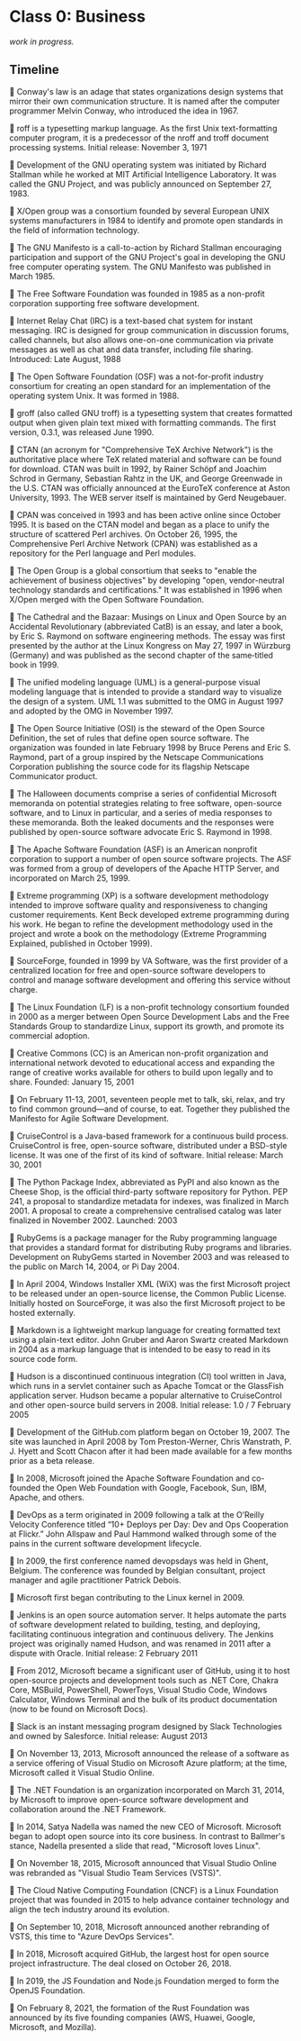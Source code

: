 # Class 0: Business

_work in progress._

## Timeline

🩵 Conway's law is an adage that states organizations design systems that mirror their own communication structure. It is named after the computer programmer Melvin Conway, who introduced the idea in 1967.

🩵 roff is a typesetting markup language. As the first Unix text-formatting computer program, it is a predecessor of the nroff and troff document processing systems.
Initial release: November 3, 1971

💚 Development of the GNU operating system was initiated by Richard Stallman while he worked at MIT Artificial Intelligence Laboratory. It was called the GNU Project, and was publicly announced on September 27, 1983.

💚 X/Open group was a consortium founded by several European UNIX systems manufacturers in 1984 to identify and promote open standards in the field of information technology.

💚 The GNU Manifesto is a call-to-action by Richard Stallman encouraging participation and support of the GNU Project's goal in developing the GNU free computer operating system.
The GNU Manifesto was published in March 1985.

💚 The Free Software Foundation was founded in 1985 as a non-profit corporation supporting free software development.

🩵 Internet Relay Chat (IRC) is a text-based chat system for instant messaging. IRC is designed for group communication in discussion forums, called channels, but also allows one-on-one communication via private messages as well as chat and data transfer, including file sharing.
Introduced: Late August, 1988

💚 The Open Software Foundation (OSF) was a not-for-profit industry consortium for creating an open standard for an implementation of the operating system Unix. It was formed in 1988.

🩵 groff (also called GNU troff) is a typesetting system that creates formatted output when given plain text mixed with formatting commands.
The first version, 0.3.1, was released June 1990.

💚 CTAN (an acronym for "Comprehensive TeX Archive Network") is the authoritative place where TeX related material and software can be found for download.
CTAN was built in 1992, by Rainer Schöpf and Joachim Schrod in Germany, Sebastian Rahtz in the UK, and George Greenwade in the U.S.
CTAN was officially announced at the EuroTeX conference at Aston University, 1993. The WEB server itself is maintained by Gerd Neugebauer.

💚 CPAN was conceived in 1993 and has been active online since October 1995. It is based on the CTAN model and began as a place to unify the structure of scattered Perl archives.
On October 26, 1995, the Comprehensive Perl Archive Network (CPAN) was established as a repository for the Perl language and Perl modules.

💚 The Open Group is a global consortium that seeks to "enable the achievement of business objectives" by developing "open, vendor-neutral technology standards and certifications." It was established in 1996 when X/Open merged with the Open Software Foundation.

💚 The Cathedral and the Bazaar: Musings on Linux and Open Source by an Accidental Revolutionary (abbreviated CatB) is an essay, and later a book, by Eric S. Raymond on software engineering methods.
The essay was first presented by the author at the Linux Kongress on May 27, 1997 in Würzburg (Germany) and was published as the second chapter of the same‑titled book in 1999.

🩵 The unified modeling language (UML) is a general-purpose visual modeling language that is intended to provide a standard way to visualize the design of a system.
UML 1.1 was submitted to the OMG in August 1997 and adopted by the OMG in November 1997.

💚 The Open Source Initiative (OSI) is the steward of the Open Source Definition, the set of rules that define open source software.
The organization was founded in late February 1998 by Bruce Perens and Eric S. Raymond, part of a group inspired by the Netscape Communications Corporation publishing the source code for its flagship Netscape Communicator product.

💚 The Halloween documents comprise a series of confidential Microsoft memoranda on potential strategies relating to free software, open-source software, and to Linux in particular, and a series of media responses to these memoranda. Both the leaked documents and the responses were published by open-source software advocate Eric S. Raymond in 1998.

💚 The Apache Software Foundation (ASF) is an American nonprofit corporation to support a number of open source software projects. The ASF was formed from a group of developers of the Apache HTTP Server, and incorporated on March 25, 1999.

🩵 Extreme programming (XP) is a software development methodology intended to improve software quality and responsiveness to changing customer requirements.
Kent Beck developed extreme programming during his work.
He began to refine the development methodology used in the project and wrote a book on the methodology (Extreme Programming Explained, published in October 1999).

💚 SourceForge, founded in 1999 by VA Software, was the first provider of a centralized location for free and open-source software developers to control and manage software development and offering this service without charge.

💚 The Linux Foundation (LF) is a non-profit technology consortium founded in 2000 as a merger between Open Source Development Labs and the Free Standards Group to standardize Linux, support its growth, and promote its commercial adoption.

💚 Creative Commons (CC) is an American non-profit organization and international network devoted to educational access and expanding the range of creative works available for others to build upon legally and to share.
Founded: January 15, 2001

🩵 On February 11-13, 2001, seventeen people met to talk, ski, relax, and try to find common ground—and of course, to eat.
Together they published the Manifesto for Agile Software Development.

🩵 CruiseControl is a Java-based framework for a continuous build process.
CruiseControl is free, open-source software, distributed under a BSD-style license. It was one of the first of its kind of software.
Initial release: March 30, 2001

💚 The Python Package Index, abbreviated as PyPI and also known as the Cheese Shop, is the official third-party software repository for Python.
PEP 241, a proposal to standardize metadata for indexes, was finalized in March 2001. A proposal to create a comprehensive centralised catalog was later finalized in November 2002.
Launched: 2003

💚 RubyGems is a package manager for the Ruby programming language that provides a standard format for distributing Ruby programs and libraries.
Development on RubyGems started in November 2003 and was released to the public on March 14, 2004, or Pi Day 2004.

💚 In April 2004, Windows Installer XML (WiX) was the first Microsoft project to be released under an open-source license, the Common Public License. Initially hosted on SourceForge, it was also the first Microsoft project to be hosted externally.

🩵 Markdown is a lightweight markup language for creating formatted text using a plain-text editor. John Gruber and Aaron Swartz created Markdown in 2004 as a markup language that is intended to be easy to read in its source code form.

🩵 Hudson is a discontinued continuous integration (CI) tool written in Java, which runs in a servlet container such as Apache Tomcat or the GlassFish application server.
Hudson became a popular alternative to CruiseControl and other open-source build servers in 2008.
Initial release: 1.0 / 7 February 2005

💚 Development of the GitHub.com platform began on October 19, 2007. The site was launched in April 2008 by Tom Preston-Werner, Chris Wanstrath, P. J. Hyett and Scott Chacon after it had been made available for a few months prior as a beta release.

💚 In 2008, Microsoft joined the Apache Software Foundation and co-founded the Open Web Foundation with Google, Facebook, Sun, IBM, Apache, and others.

🩵 DevOps as a term originated in 2009 following a talk at the O’Reilly Velocity Conference titled “10+ Deploys per Day: Dev and Ops Cooperation at Flickr.” John Allspaw and Paul Hammond walked through some of the pains in the current software development lifecycle.

🩵 In 2009, the first conference named devopsdays was held in Ghent, Belgium. The conference was founded by Belgian consultant, project manager and agile practitioner Patrick Debois.

💚 Microsoft first began contributing to the Linux kernel in 2009.

🩵 Jenkins is an open source automation server. It helps automate the parts of software development related to building, testing, and deploying, facilitating continuous integration and continuous delivery.
The Jenkins project was originally named Hudson, and was renamed in 2011 after a dispute with Oracle.
Initial release: 2 February 2011

💚 From 2012, Microsoft became a significant user of GitHub, using it to host open-source projects and development tools such as .NET Core, Chakra Core, MSBuild, PowerShell, PowerToys, Visual Studio Code, Windows Calculator, Windows Terminal and the bulk of its product documentation (now to be found on Microsoft Docs).

🩵 Slack is an instant messaging program designed by Slack Technologies and owned by Salesforce.
Initial release: August 2013

🩵 On November 13, 2013, Microsoft announced the release of a software as a service offering of Visual Studio on Microsoft Azure platform; at the time, Microsoft called it Visual Studio Online.

💚 The .NET Foundation is an organization incorporated on March 31, 2014, by Microsoft to improve open-source software development and collaboration around the .NET Framework.

💚 In 2014, Satya Nadella was named the new CEO of Microsoft. Microsoft began to adopt open source into its core business. In contrast to Ballmer's stance, Nadella presented a slide that read, "Microsoft loves Linux".

🩵 On November 18, 2015, Microsoft announced that Visual Studio Online was rebranded as "Visual Studio Team Services (VSTS)".

💚 The Cloud Native Computing Foundation (CNCF) is a Linux Foundation project that was founded in 2015 to help advance container technology and align the tech industry around its evolution.

🩵 On September 10, 2018, Microsoft announced another rebranding of VSTS, this time to "Azure DevOps Services".

💚 In 2018, Microsoft acquired GitHub, the largest host for open source project infrastructure.
The deal closed on October 26, 2018.

💚 In 2019, the JS Foundation and Node.js Foundation merged to form the OpenJS Foundation.

💚 On February 8, 2021, the formation of the Rust Foundation was announced by its five founding companies (AWS, Huawei, Google, Microsoft, and Mozilla).
